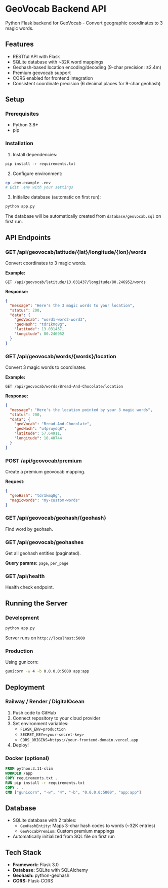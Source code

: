 # GeoVocab Backend API

Python Flask backend for GeoVocab - Convert geographic coordinates to 3 magic words.

## Features

- RESTful API with Flask
- SQLite database with ~32K word mappings
- Geohash-based location encoding/decoding (9-char precision: ±2.4m)
- Premium geovocab support
- CORS enabled for frontend integration
- Consistent coordinate precision (6 decimal places for 9-char geohash)

## Setup

### Prerequisites

- Python 3.8+
- pip

### Installation

1. Install dependencies:
```bash
pip install -r requirements.txt
```

2. Configure environment:
```bash
cp .env.example .env
# Edit .env with your settings
```

3. Initialize database (automatic on first run):
```bash
python app.py
```

The database will be automatically created from `database/geovocab.sql` on first run.

## API Endpoints

### GET /api/geovocab/latitude/{lat}/longitude/{lon}/words
Convert coordinates to 3 magic words.

**Example:**
```
GET /api/geovocab/latitude/13.031437/longitude/80.246952/words
```

**Response:**
```json
{
  "message": "Here's the 3 magic words to your location",
  "status": 200,
  "data": {
    "geoVocab": "word1-word2-word3",
    "geoHash": "tdr1kmq8g",
    "latitude": 13.031437,
    "longitude": 80.246952
  }
}
```

### GET /api/geovocab/words/{words}/location
Convert 3 magic words to coordinates.

**Example:**
```
GET /api/geovocab/words/Bread-And-Chocolate/location
```

**Response:**
```json
{
  "message": "Here's the location pointed by your 3 magic words",
  "status": 200,
  "data": {
    "geoVocab": "Bread-And-Chocolate",
    "geoHash": "u4pruydq8",
    "latitude": 57.64911,
    "longitude": 10.40744
  }
}
```

### POST /api/geovocab/premium
Create a premium geovocab mapping.

**Request:**
```json
{
  "geoHash": "tdr1kmq8g",
  "magicwords": "my-custom-words"
}
```

### GET /api/geovocab/geohash/{geohash}
Find word by geohash.

### GET /api/geovocab/geohashes
Get all geohash entities (paginated).

**Query params:** `page`, `per_page`

### GET /api/health
Health check endpoint.

## Running the Server

### Development
```bash
python app.py
```

Server runs on `http://localhost:5000`

### Production

Using gunicorn:
```bash
gunicorn -w 4 -b 0.0.0.0:5000 app:app
```

## Deployment

### Railway / Render / DigitalOcean

1. Push code to GitHub
2. Connect repository to your cloud provider
3. Set environment variables:
   - `FLASK_ENV=production`
   - `SECRET_KEY=<your-secret-key>`
   - `CORS_ORIGINS=https://your-frontend-domain.vercel.app`
4. Deploy!

### Docker (optional)

```dockerfile
FROM python:3.11-slim
WORKDIR /app
COPY requirements.txt .
RUN pip install -r requirements.txt
COPY . .
CMD ["gunicorn", "-w", "4", "-b", "0.0.0.0:5000", "app:app"]
```

## Database

- SQLite database with 2 tables:
  - `GeoHashEntity`: Maps 3-char hash codes to words (~32K entries)
  - `GeoVocabPremium`: Custom premium mappings
- Automatically initialized from SQL file on first run

## Tech Stack

- **Framework:** Flask 3.0
- **Database:** SQLite with SQLAlchemy
- **Geohash:** python-geohash
- **CORS:** Flask-CORS